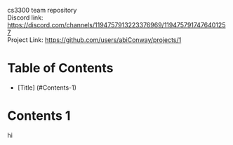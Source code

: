 cs3300 team repository <br />
Discord link: https://discord.com/channels/1194757913223376969/1194757917476401257 <br />
Project Link: https://github.com/users/abiConway/projects/1

# Table of Contents
- [Title] (#Contents-1)

# Contents 1
hi
